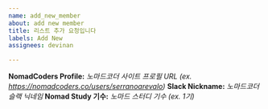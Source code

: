 ```yaml
---
name: add_new_member
about: add new member
title: 리스트 추가 요청입니다
labels: Add New
assignees: devinan

---
```


<!-- 풀리퀘스트시 해당 파일은 수정하지 마세요 -->

<!--
수정시 _로 감싸져 있는 부분을 지우고 본인 정보를 입력하시면 됩니다.
수정 후 예시:
**NomadCoders Profile:** https://nomadcoders.co/users/serranoarevalo
**Slack Nickname:** 니꼬
**Nomad Study 기수:** 1기
-->

**NomadCoders Profile:** _노마드코더 사이트 프로필 URL (ex. https://nomadcoders.co/users/serranoarevalo)_
**Slack Nickname:** _노마드코더 슬랙 닉네임_
**Nomad Study 기수:** _노마드 스터디 기수 (ex. 1기)_

<!-- develop branch에 pull request를 이용해주세요!  -->
